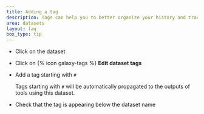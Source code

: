 ```yaml
---
title: Adding a tag
description: Tags can help you to better organize your history and track datasets.
area: datasets
layout: faq
box_type: tip
---
```


* Click on the dataset
* Click on {% icon galaxy-tags %} **Edit dataset tags**
* Add a tag starting with `#`

    Tags starting with `#` will be automatically propagated to the outputs of tools using this dataset.

* Check that the tag is appearing below the dataset name

